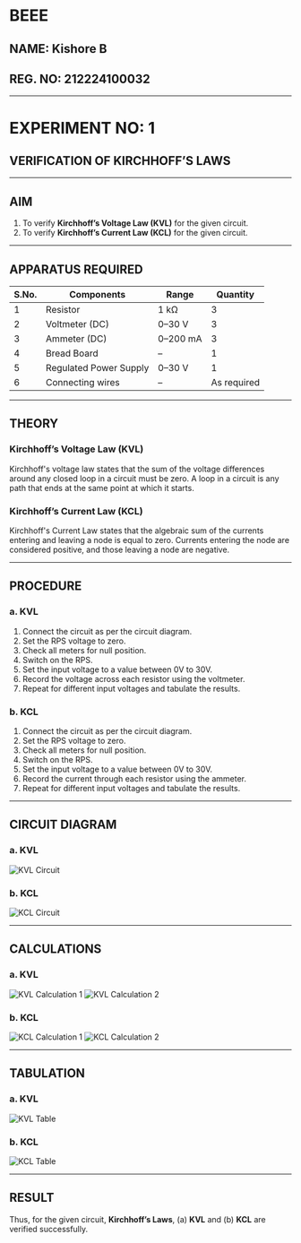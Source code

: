 # BEEE 
## NAME: Kishore B
## REG. NO: 212224100032

---

# EXPERIMENT NO: 1
## VERIFICATION OF KIRCHHOFF’S LAWS

---

## AIM
1. To verify **Kirchhoff’s Voltage Law (KVL)** for the given circuit.  
2. To verify **Kirchhoff’s Current Law (KCL)** for the given circuit.  

---

## APPARATUS REQUIRED

| S.No. | Components               | Range      | Quantity |
|-------|--------------------------|-----------|----------|
| 1     | Resistor                 | 1 kΩ      | 3        |
| 2     | Voltmeter (DC)           | 0–30 V    | 3        |
| 3     | Ammeter (DC)             | 0–200 mA  | 3        |
| 4     | Bread Board              | –         | 1        |
| 5     | Regulated Power Supply   | 0–30 V    | 1        |
| 6     | Connecting wires         | –         | As required |

---

## THEORY

### Kirchhoff’s Voltage Law (KVL)
Kirchhoff's voltage law states that the sum of the voltage differences around any closed loop in a circuit must be zero. A loop in a circuit is any path that ends at the same point at which it starts.  

### Kirchhoff’s Current Law (KCL)
Kirchhoff's Current Law states that the algebraic sum of the currents entering and leaving a node is equal to zero. Currents entering the node are considered positive, and those leaving a node are negative.  

---

## PROCEDURE

### a. KVL
1. Connect the circuit as per the circuit diagram.  
2. Set the RPS voltage to zero.  
3. Check all meters for null position.  
4. Switch on the RPS.  
5. Set the input voltage to a value between 0V to 30V.  
6. Record the voltage across each resistor using the voltmeter.  
7. Repeat for different input voltages and tabulate the results.  

### b. KCL
1. Connect the circuit as per the circuit diagram.  
2. Set the RPS voltage to zero.  
3. Check all meters for null position.  
4. Switch on the RPS.  
5. Set the input voltage to a value between 0V to 30V.  
6. Record the current through each resistor using the ammeter.  
7. Repeat for different input voltages and tabulate the results.  

---

## CIRCUIT DIAGRAM

### a. KVL
![KVL Circuit](https://github.com/user-attachments/assets/bd8e7e45-6e84-4dce-bdfb-00346ba61912)

### b. KCL
![KCL Circuit](https://github.com/user-attachments/assets/b14f8d13-7c17-4f27-97c9-f59115a842c3)

---

## CALCULATIONS

### a. KVL
![KVL Calculation 1](https://github.com/user-attachments/assets/9ee10ea2-7fd9-4707-a6b9-7c9baf8b46eb)
![KVL Calculation 2](https://github.com/user-attachments/assets/f5084065-513b-445f-ab67-a57266627167)

### b. KCL
![KCL Calculation 1](https://github.com/user-attachments/assets/dcb7df53-0136-4ea4-8767-1a65aaf91564)
![KCL Calculation 2](https://github.com/user-attachments/assets/373b3059-03a5-4dc3-af4d-774f19843e15)

---

## TABULATION

### a. KVL
![KVL Table](https://github.com/user-attachments/assets/bf810e73-7ece-4cd0-885e-0390b06bd200)

### b. KCL
![KCL Table](https://github.com/user-attachments/assets/2b63e2f1-949d-4950-b129-7cd8d2992a26)

---

## RESULT
Thus, for the given circuit, **Kirchhoff’s Laws**, (a) **KVL** and (b) **KCL** are verified successfully.

